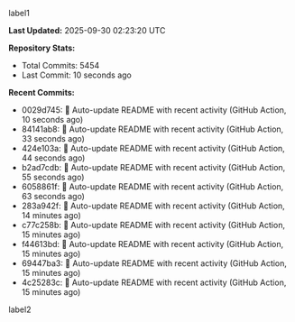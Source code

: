 
label1 
<!-- ACTIVITY_START -->
**Last Updated:** 2025-09-30 02:23:20 UTC

**Repository Stats:**
- Total Commits: 5454
- Last Commit: 10 seconds ago

**Recent Commits:**
- 0029d745: 🤖 Auto-update README with recent activity (GitHub Action, 10 seconds ago)
- 84141ab8: 🤖 Auto-update README with recent activity (GitHub Action, 33 seconds ago)
- 424e103a: 🤖 Auto-update README with recent activity (GitHub Action, 44 seconds ago)
- b2ad7cdb: 🤖 Auto-update README with recent activity (GitHub Action, 55 seconds ago)
- 6058861f: 🤖 Auto-update README with recent activity (GitHub Action, 63 seconds ago)
- 283a942f: 🤖 Auto-update README with recent activity (GitHub Action, 14 minutes ago)
- c77c258b: 🤖 Auto-update README with recent activity (GitHub Action, 15 minutes ago)
- f44613bd: 🤖 Auto-update README with recent activity (GitHub Action, 15 minutes ago)
- 69447ba3: 🤖 Auto-update README with recent activity (GitHub Action, 15 minutes ago)
- 4c25283c: 🤖 Auto-update README with recent activity (GitHub Action, 15 minutes ago)
<!-- ACTIVITY_END -->

label2
